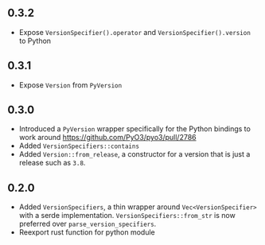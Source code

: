 ## 0.3.2

 * Expose `VersionSpecifier().operator` and `VersionSpecifier().version` to Python

## 0.3.1

 * Expose `Version` from `PyVersion`

## 0.3.0

 * Introduced a `PyVersion` wrapper specifically for the Python bindings to work around https://github.com/PyO3/pyo3/pull/2786
 * Added `VersionSpecifiers::contains`
 * Added `Version::from_release`, a constructor for a version that is just a release such as `3.8`.

## 0.2.0

* Added `VersionSpecifiers`, a thin wrapper around `Vec<VersionSpecifier>` with a serde implementation. `VersionSpecifiers::from_str` is now preferred over `parse_version_specifiers`.
* Reexport rust function for python module